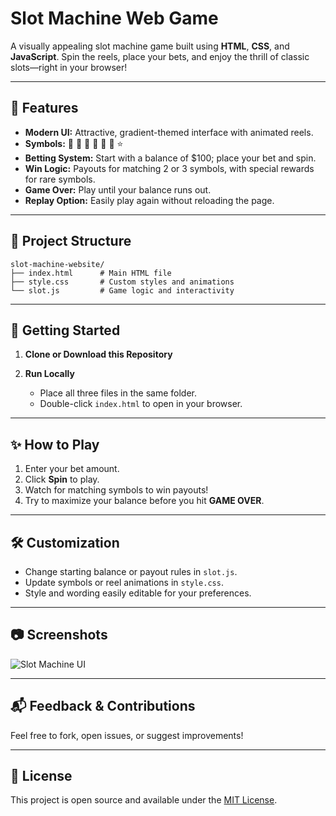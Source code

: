 # Slot Machine Web Game

A visually appealing slot machine game built using **HTML**, **CSS**, and **JavaScript**. Spin the reels, place your bets, and enjoy the thrill of classic slots—right in your browser!

---

## 🎰 Features

- **Modern UI:** Attractive, gradient-themed interface with animated reels.
- **Symbols:** 🍒 🌸 🍓 🍉 🍋 🔔 ⭐
- **Betting System:** Start with a balance of $100; place your bet and spin.
- **Win Logic:** Payouts for matching 2 or 3 symbols, with special rewards for rare symbols.
- **Game Over:** Play until your balance runs out.
- **Replay Option:** Easily play again without reloading the page.

---

## 📁 Project Structure

```
slot-machine-website/
├── index.html      # Main HTML file
├── style.css       # Custom styles and animations
└── slot.js         # Game logic and interactivity
```

---

## 🚀 Getting Started

1. **Clone or Download this Repository**

2. **Run Locally**

   - Place all three files in the same folder.
   - Double-click `index.html` to open in your browser.

---

## ✨ How to Play

1. Enter your bet amount.
2. Click **Spin** to play.
3. Watch for matching symbols to win payouts!
4. Try to maximize your balance before you hit **GAME OVER**.

---

## 🛠 Customization

- Change starting balance or payout rules in `slot.js`.
- Update symbols or reel animations in `style.css`.
- Style and wording easily editable for your preferences.

---

## 📷 Screenshots

![Slot Machine UI](https://user-images.githubusercontent.com/your-screenshot-path/example.png) <!-- Replace with your own screenshot if desired -->

---

## 📬 Feedback & Contributions

Feel free to fork, open issues, or suggest improvements!

---

## 📄 License

This project is open source and available under the [MIT License](LICENSE).
